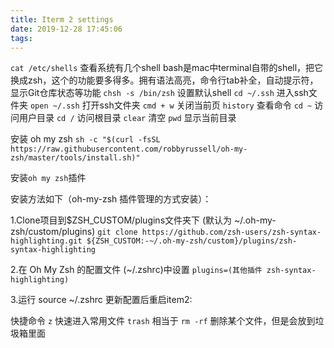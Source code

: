 ```yaml
---
title: Iterm 2 settings
date: 2019-12-28 17:45:06
tags:
---
```

`cat /etc/shells`
查看系统有几个shell bash是mac中terminal自带的shell，把它换成zsh，这个的功能要多得多。拥有语法高亮，命令行tab补全，自动提示符，显示Git仓库状态等功能 
`chsh -s /bin/zsh` 设置默认shell
`cd ~/.ssh` 进入ssh文件夹
`open ~/.ssh` 打开ssh文件夹
`cmd + w` 关闭当前页
`history` 查看命令
`cd ~`  访问用户目录
`cd /` 访问根目录
`clear` 清空
`pwd` 显示当前目录


安装 oh my zsh
`sh -c "$(curl -fsSL https://raw.githubusercontent.com/robbyrussell/oh-my-zsh/master/tools/install.sh)"`


安装`oh my zsh`插件

安装方法如下（oh-my-zsh 插件管理的方式安装）：

1.Clone项目到$ZSH_CUSTOM/plugins文件夹下 (默认为 ~/.oh-my-zsh/custom/plugins)
`git clone https://github.com/zsh-users/zsh-syntax-highlighting.git ${ZSH_CUSTOM:-~/.oh-my-zsh/custom}/plugins/zsh-syntax-highlighting
`

2.在 Oh My Zsh 的配置文件 (~/.zshrc)中设置
`plugins=(其他插件 zsh-syntax-highlighting)`

3.运行 source ~/.zshrc 更新配置后重启item2:

快捷命令
`z` 快速进入常用文件
`trash` 相当于 `rm -rf` 删除某个文件，但是会放到垃圾箱里面
